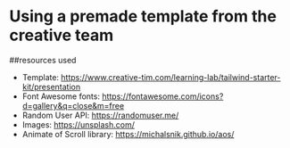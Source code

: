 # Using a premade template from the creative team

##resources used
- Template: https://www.creative-tim.com/learning-lab/tailwind-starter-kit/presentation
- Font Awesome fonts: https://fontawesome.com/icons?d=gallery&q=close&m=free
- Random User API: https://randomuser.me/
- Images: https://unsplash.com/
- Animate of Scroll library: https://michalsnik.github.io/aos/

